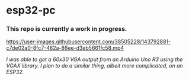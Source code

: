 # esp32-pc

### This repo is currently a work in progress.

https://user-images.githubusercontent.com/38505228/143792881-c7de02a0-8fc7-482a-86ee-d3eb5661fc58.mp4

*I was able to get a 60x30 VGA output from an Arduino Uno R3 using the VGAX library. I plan to do a similar thing, albeit more complicated, on an ESP32.*
